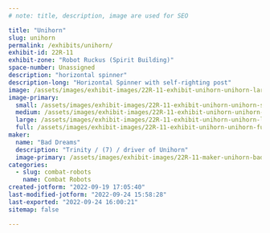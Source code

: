 ```yaml
---
# note: title, description, image are used for SEO

title: "Unihorn"
slug: unihorn
permalink: /exhibits/unihorn/
exhibit-id: 22R-11
exhibit-zone: "Robot Ruckus (Spirit Building)"
space-number: Unassigned
description: "horizontal spinner"
description-long: "Horizontal Spinner with self-righting post"
image: /assets/images/exhibit-images/22R-11-exhibit-unihorn-unihorn-large.jpg
image-primary: 
  small: /assets/images/exhibit-images/22R-11-exhibit-unihorn-unihorn-small.jpg
  medium: /assets/images/exhibit-images/22R-11-exhibit-unihorn-unihorn-medium.jpg
  large: /assets/images/exhibit-images/22R-11-exhibit-unihorn-unihorn-large.jpg
  full: /assets/images/exhibit-images/22R-11-exhibit-unihorn-unihorn-full.jpg
maker: 
  name: "Bad Dreams"
  description: "Trinity / (7) / driver of Unihorn"
  image-primary: /assets/images/exhibit-images/22R-11-maker-unihorn-bad-dreams-logo-medium.png
categories: 
  - slug: combat-robots
    name: Combat Robots
created-jotform: "2022-09-19 17:05:40"
last-modified-jotform: "2022-09-24 15:58:28"
last-exported: "2022-09-24 16:00:21"
sitemap: false

---
```

